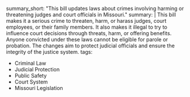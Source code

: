 summary_short: "This bill updates laws about crimes involving harming or threatening judges and court officials in Missouri."
summary: |
  This bill makes it a serious crime to threaten, harm, or harass judges, court employees, or their family members. It also makes it illegal to try to influence court decisions through threats, harm, or offering benefits. Anyone convicted under these laws cannot be eligible for parole or probation. The changes aim to protect judicial officials and ensure the integrity of the justice system.
tags:
  - Criminal Law
  - Judicial Protection
  - Public Safety
  - Court System
  - Missouri Legislation
